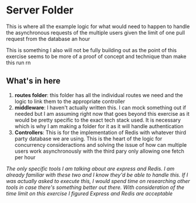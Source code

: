 # Server Folder

This is where all the example logic for what would need to happen to handle the asynchronous requests of the multiple users given the limit of one pull request from the database an hour

This is something I also will not be fully building out as the point of this exercise seems to be more of a proof of concept and technique than make this run rn

## What's in here

1. **routes folder**: this folder has all the individual routes we need and the logic to link them to the appropriate controller
2. **middleware**: I haven't actually written this. I can mock something out if needed but I am assuming right now that goes beyond this exercise as it would be pretty specific to the exact tech stack used. It is necessary which is why I am making a folder for it as it will handle authentication
3. **Controllers**: This is for the implementation of Redis with whatever third party database we are using. This is the heart of the logic for concurrency consideractions and solving the issue of how can multiple users work asynchronously with the third pary only allowing one fetch per hour

_The only specific tools I am talking about are express and Redis. I am already familiar with these two and I know they'd be able to handle this. If I was actually asked to execute this, I would spend time on researching other tools in case there's something better out there. With consideration of the time limit on this exercise I figured Express and Redis are acceptable_
